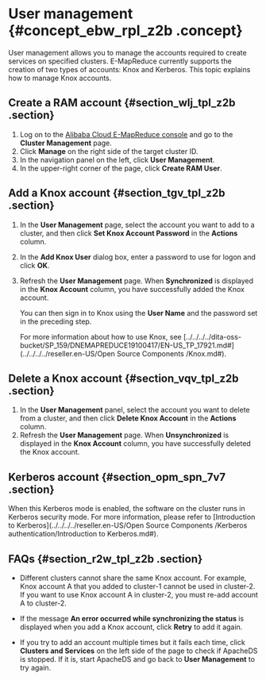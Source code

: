 # User management {#concept_ebw_rpl_z2b .concept}

User management allows you to manage the accounts required to create services on specified clusters. E-MapReduce currently supports the creation of two types of accounts: Knox and Kerberos. This topic explains how to manage Knox accounts.

## Create a RAM account {#section_wlj_tpl_z2b .section}

1.  Log on to the [Alibaba Cloud E-MapReduce console](https://partners-intl.console.aliyun.com/#/emr) and go to the **Cluster Management** page.
2.  Click **Manage** on the right side of the target cluster ID.
3.  In the navigation panel on the left, click **User Management**.
4.  In the upper-right corner of the page, click **Create RAM User**.

## Add a Knox account {#section_tgv_tpl_z2b .section}

1.  In the **User Management** page, select the account you want to add to a cluster, and then click **Set Knox Account Password** in the **Actions** column.
2.  In the **Add Knox User** dialog box, enter a password to use for logon and click **OK**.
3.  Refresh the **User Management** page. When **Synchronized** is displayed in the **Knox Account** column, you have successfully added the Knox account.

    You can then sign in to Knox using the **User Name** and the password set in the preceding step.

    For more information about how to use Knox, see [../../../../dita-oss-bucket/SP\_159/DNEMAPREDUCE19100417/EN-US\_TP\_17921.md\#](../../../../reseller.en-US/Open Source Components /Knox.md#).


## Delete a Knox account {#section_vqv_tpl_z2b .section}

1.  In the **User Management** panel, select the account you want to delete from a cluster, and then click **Delete Knox Account** in the **Actions** column.
2.  Refresh the **User Management** page. When **Unsynchronized** is displayed in the **Knox Account** column, you have successfully deleted the Knox account.

## Kerberos account {#section_opm_spn_7v7 .section}

When this Kerberos mode is enabled, the software on the cluster runs in Kerberos security mode. For more information, please refer to [Introduction to Kerberos](../../../../reseller.en-US/Open Source Components /Kerberos authentication/Introduction to Kerberos.md#).

## FAQs {#section_r2w_tpl_z2b .section}

-   Different clusters cannot share the same Knox account. For example, Knox account A that you added to cluster-1 cannot be used in cluster-2. If you want to use Knox account A in cluster-2, you must re-add account A to cluster-2.

-   If the message **An error occurred while synchronizing the status** is displayed when you add a Knox account, click **Retry** to add it again.

-   If you try to add an account multiple times but it fails each time, click **Clusters and Services** on the left side of the page to check if ApacheDS is stopped. If it is, start ApacheDS and go back to **User Management** to try again.


